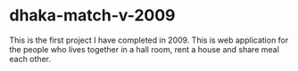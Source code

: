 # dhaka-match-v-2009
This is the first project I have completed in 2009. This is web application for the people who lives together in a hall room, rent a house and share  meal each other.
